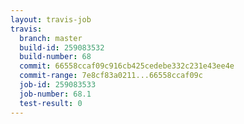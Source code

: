 ```yaml
---
layout: travis-job
travis:
  branch: master
  build-id: 259083532
  build-number: 68
  commit: 66558ccaf09c916cb425cedebe332c231e43ee4e
  commit-range: 7e8cf83a0211...66558ccaf09c
  job-id: 259083533
  job-number: 68.1
  test-result: 0
---
```

